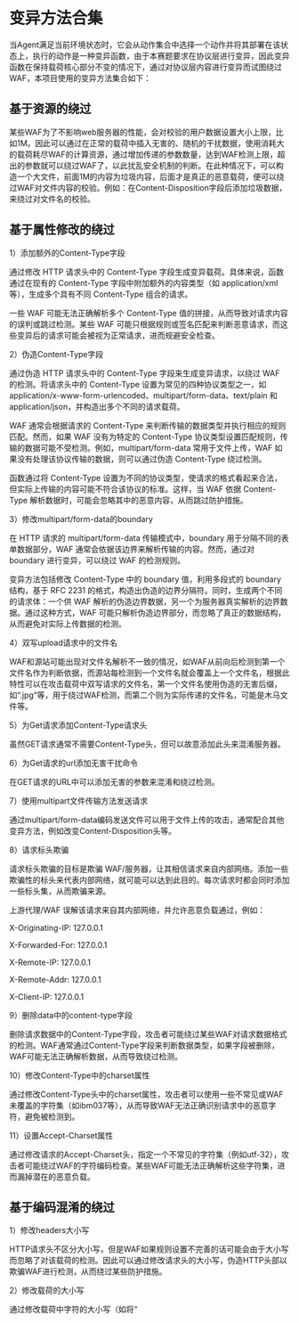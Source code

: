 # 变异方法合集

当Agent满足当前环境状态时，它会从动作集合中选择一个动作并将其部署在该状态上，执行的动作是一种变异函数，由于本赛题要求在协议层进行变异，因此变异函数在保持载荷核心部分不变的情况下，通过对协议层内容进行变异而试图绕过WAF，本项目使用的变异方法集合如下：

## 基于资源的绕过

某些WAF为了不影响web服务器的性能，会对校验的用户数据设置大小上限，比如1M。因此可以通过在正常的载荷中插入无害的、随机的干扰数据，使用消耗大的载荷耗尽WAF的计算资源，通过增加传递的参数数量，达到WAF检测上限，超出的参数就可以绕过WAF了，以此扰乱安全机制的判断。在此种情况下，可以构造一个大文件，前面1M的内容为垃圾内容，后面才是真正的恶意载荷，便可以绕过WAF对文件内容的校验。例如：在Content-Disposition字段后添加垃圾数据，来绕过对文件名的校验。

## 基于属性修改的绕过

1）添加额外的Content-Type字段

通过修改 HTTP 请求头中的 Content-Type 字段生成变异载荷。具体来说，函数通过在现有的 Content-Type 字段中附加额外的内容类型（如 application/xml 等），生成多个具有不同 Content-Type 组合的请求。

一些 WAF 可能无法正确解析多个 Content-Type 值的拼接，从而导致对请求内容的误判或跳过检测。某些 WAF 可能只根据规则或签名匹配来判断恶意请求，而这些变异后的请求可能会被视为正常请求，进而规避安全检查。

2）伪造Content-Type字段

通过伪造 HTTP 请求头中的 Content-Type 字段来生成变异请求，以绕过 WAF 的检测。将请求头中的 Content-Type 设置为常见的四种协议类型之一，如 application/x-www-form-urlencoded、multipart/form-data、text/plain 和 application/json，并构造出多个不同的请求载荷。

WAF 通常会根据请求的 Content-Type 来判断传输的数据类型并执行相应的规则匹配。然而，如果 WAF 没有为特定的 Content-Type 协议类型设置匹配规则，传输的数据可能不受检测。例如，multipart/form-data 常用于文件上传，WAF 如果没有处理该协议传输的数据，则可以通过伪造 Content-Type 绕过检测。

函数通过将 Content-Type 设置为不同的协议类型，使请求的格式看起来合法，但实际上传输的内容可能不符合该协议的标准。这样，当 WAF 依据 Content-Type 解析数据时，可能会忽略其中的恶意内容，从而跳过防护措施。

3）修改multipart/form-data的boundary

在 HTTP 请求的 multipart/form-data 传输模式中，boundary 用于分隔不同的表单数据部分，WAF 通常会依据该边界来解析传输的内容。然而，通过对 boundary 进行变异，可以绕过 WAF 的检测规则。

变异方法包括修改 Content-Type 中的 boundary 值，利用多段式的 boundary 结构，基于 RFC 2231 的格式，构造出伪造的边界分隔符。同时，生成两个不同的请求体：一个供 WAF 解析的伪造边界数据，另一个为服务器真实解析的边界数据。通过这种方式，WAF 可能只解析伪造边界部分，而忽略了真正的数据结构，从而避免对实际上传数据的检测。

4）双写upload请求中的文件名

WAF和源站可能出现对文件名解析不一致的情况，如WAF从前向后检测到第一个文件名作为判断依据，而源站每检测到一个文件名就会覆盖上一个文件名，根据此特性可以在攻击载荷中双写请求的文件名，第一个文件名使用伪造的无害后缀，如“.jpg”等，用于绕过WAF检测，而第二个则为实际传递的文件名，可能是木马文件等。

5）为Get请求添加Content-Type请求头

虽然GET请求通常不需要Content-Type头，但可以故意添加此头来混淆服务器。

6）为Get请求的url添加无害干扰命令

在GET请求的URL中可以添加无害的参数来混淆和绕过检测。

7）使用multipart文件传输方法发送请求

通过multipart/form-data编码发送文件可以用于文件上传的攻击，通常配合其他变异方法，例如改变Content-Disposition头等。

8）请求标头欺骗

请求标头欺骗的目标是欺骗 WAF/服务器，让其相信请求来自内部网络。添加一些欺骗性的标头来代表内部网络，就可能可以达到此目的。每次请求时都会同时添加一些标头集，从而欺骗来源。

上游代理/WAF 误解该请求来自其内部网络，并允许恶意负载通过，例如：

X-Originating-IP: 127.0.0.1

X-Forwarded-For: 127.0.0.1

X-Remote-IP: 127.0.0.1

X-Remote-Addr: 127.0.0.1

X-Client-IP: 127.0.0.1

9）删除data中的content-type字段

删除请求数据中的Content-Type字段，攻击者可能绕过某些WAF对请求数据格式的检测。WAF通常通过Content-Type字段来判断数据类型，如果字段被删除，WAF可能无法正确解析数据，从而导致绕过检测。

10）修改Content-Type中的charset属性

通过修改Content-Type头中的charset属性，攻击者可以使用一些不常见或WAF未覆盖的字符集（如ibm037等），从而导致WAF无法正确识别请求中的恶意字符，避免被检测到。

11）设置Accept-Charset属性

通过修改请求的Accept-Charset头，指定一个不常见的字符集（例如utf-32），攻击者可能绕过WAF的字符编码检查。某些WAF可能无法正确解析这些字符集，进而漏掉潜在的恶意负载。

## 基于编码混淆的绕过

1）修改headers大小写

HTTP请求头不区分大小写，但是WAF如果规则设置不完善的话可能会由于大小写而忽略了对该载荷的检测。因此可以通过修改请求头的大小写，伪造HTTP头部以欺骗WAF进行检测，从而绕过某些防护措施。

2）修改载荷的大小写

通过修改载荷中字符的大小写（如将“<script>”修改为“<ScRiPt>”），攻击者可以使WAF难以匹配恶意载荷，从而绕过检测。

3）修改Content-Type的大小写

与HTTP请求头的大小写变异类似，通过源站对大小写不敏感的特性，将请求头中的Content-Type的大小写进行修改来绕过某些严格的过滤器。

4）修改Content-Type中属性名的大小写

在某些情况下，Content-Type中的属性名也不区分大小写，可以对这些属性名进行大小写变异。

5）对载荷进行url编码

在URL中对特殊字符进行URL编码，例如将空格编码为%20，或将/编码为%2F，可以绕过部分过滤机制。

6）对载荷进行unicode编码

将载荷中的字符转化为Unicode编码可以形成变异的恶意请求。部分WAF对Unicode处理不足，可能难以识别这些变体。

7）对载荷进行html编码

攻击者可以将载荷中的字符进行HTML实体编码，如"、>等，从而使载荷中包含的恶意内容变得不容易被WAF识别和过滤。

8）对载荷进行双重编码

通过对载荷进行双重编码（如URL双重编码），攻击者可以将恶意请求进一步混淆，从而绕过一些只检测一级编码的WAF。

9）修改php文件名

攻击者可以修改PHP文件的扩展名，或将文件名包含编码或变形字符（例如“index.php”改为“index.php5”），从而绕过WAF的文件扩展名匹配规则。 

## 基于参数污染的绕过

情况1：服务器使用最后收到的参数，WAF 只检查第一个参数

攻击者可以构造请求，其中包含多个相同名称的参数，服务器使用最后一个参数值，WAF只检查第一个参数。通过这种方式，攻击者可以将恶意数据隐藏在后续的参数中，避开WAF的检查。

情况2：服务器将来自相似参数的值合并，WAF 会单独检查它们

攻击者可以通过添加多个相似的参数，使得服务器将它们合并成一个参数值，而WAF只检查其中一个参数，从而避开对恶意值的检测。

## 利用畸形请求绕过

1）在载荷中添加换行

在请求的payload中插入换行符可能会导致服务器对数据的处理方式不同，尝试绕过特定的输入过滤规则。

2）在载荷中添加空格

通过在载荷中插入额外的空格字符，攻击者可以混淆WAF的规则匹配，使其无法准确判断请求的合法性。

3）在载荷中添加垃圾数据

攻击者可以在请求载荷中插入大量无害的垃圾数据，例如填充无意义的字符或数据，增加请求的大小或复杂性，从而导致WAF难以准确识别恶意部分，进而绕过一些基于正则匹配的WAF。

4）在载荷中添加制表符

通过插入制表符（Tab字符），攻击者可以打乱载荷的结构，干扰WAF的检测规则，绕过其对请求内容的正则匹配。

## 基于分块传输的绕过

分块传输编码允许请求体按块发送，可以通过此方法分段发送恶意请求，避免被安全设备检测到。

## 基于请求类型的绕过

WAF可能会根据HTTP方法的不同来应用不同的规则集。例如，WAF可能会严格检查POST请求中的数据，但对于GET请求则较为宽松。因此，攻击者可能会尝试将一个通常会作为POST请求的操作转换为GET请求，或者反之亦然，以逃避检测。例如，将表单数据编码为URL参数发送，而不是作为POST数据。

除了GET和POST之外，还有其他几种HTTP方法，如HEAD、PUT、DELETE、TRACE、CONNECT和OPTIONS。这些方法中的某些，特别是OPTIONS，通常不会受到同样的审查强度。可以利用这些方法来发送请求，以期绕过WAF的某些规则。